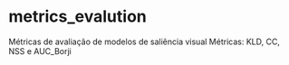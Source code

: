# metrics_evalution
Métricas de avaliação de modelos de saliência visual
Métricas: KLD, CC, NSS e AUC_Borji
